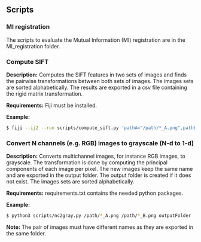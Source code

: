 ## Scripts

### MI registration

The scripts to evaluate the Mutual Information (MI) registration are in the MI_registration folder.

### Compute SIFT

**Description:** Computes the SIFT features in two sets of images and finds the pairwise
transformations between both sets of images. The images sets are sorted alphabetically.
The results are exported in a csv file containing the rigid matrix transformation.

**Requirements:** Fiji must be installed.

**Example:**
```bash
$ fiji --ij2 --run scripts/compute_sift.py 'pathA="/path/*_A.png",pathB="/path/*_B.png",result="result.csv"'
```

### Convert N channels (e.g. RGB) images to grayscale (N-d to 1-d)

**Description:** Converts multichannel images, for instance RGB images, to grayscale.
The transformation is done by computing the principal components of each image per
pixel. The new images keep the same name and  are exported in the output folder. The
output folder is created if it does not exist. The images sets are sorted alphabetically.

**Requirements:** requirements.txt contains the needed python packages.

**Example:**
```bash
$ python3 scripts/nc2gray.py /path/*_A.png /path/*_B.png outputFolder
```
**Note:** The pair of images must have different names as they are exported in the same
folder.
